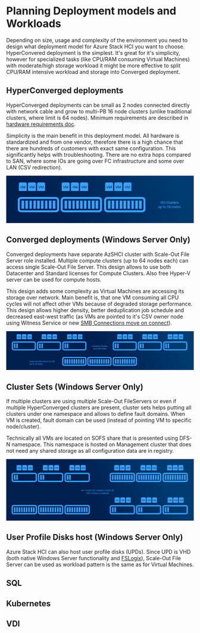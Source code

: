 # Planning Deployment models and Workloads

Depending on size, usage and complexity of the environment you need to design what deployment model for Azure Stack HCI you want to choose. HyperConvered deployment is the simplest. It's great for it's simplicity, however for specialized tasks (like CPU/RAM consuming Virtual Machines) with moderate/high storage workload it might be more effective to split CPU/RAM intensive workload and storage into Converged deployment.

## HyperConverged deployments

HyperConverged deployments can be small as 2 nodes connected directly with network cable and grow to multi-PB 16 node clusters (unlike traditional clusters, where limit is 64 nodes). Minimum requirements are described in [hardware requirements doc](https://docs.microsoft.com/en-us/windows-server/storage/storage-spaces/storage-spaces-direct-hardware-requirements).

Simplicity is the main benefit in this deployment model. All hardware is standardized and from one vendor, therefore there is a high chance that there are hundreds of customers with exact same configuration. This significantly helps with troubleshooting. There are no extra hops compared to SAN, where some IOs are going over FC infrastructure and some over LAN (CSV redirection).

![](03-Deployment-Models-and-Workloads/media/HyperConvergedModel01.png)

## Converged deployments (Windows Server Only)

Converged deployments have separate AzSHCI cluster with Scale-Out File Server role installed. Multiple compute clusters (up to 64 nodes each) can access single Scale-Out File Server. This design allows to use both Datacenter and Standard licenses for Compute Clusters. Also free Hyper-V server can be used for compute hosts.

This design adds some complexity as Virtual Machines are accessing its storage over network. Main benefit is, that one VM consuming all CPU cycles will not affect other VMs because of degraded storage performance. This design allows higher density, better deduplication job schedule and decreased east-west traffic (as VMs are pointed to it's CSV owner node using Witness Service or new [SMB Connections move on connect](https://techcommunity.microsoft.com/t5/failover-clustering/scale-out-file-server-improvements-in-windows-server-2019/ba-p/372156)).

![](03-Deployment-Models-and-Workloads/media/ConvergedModel01.png)

## Cluster Sets (Windows Server Only)

If multiple clusters are using multiple Scale-Out FileServers or even if multiple HyperConverged clusters are present, cluster sets helps putting all clusters under one namespace and allows to define fault domains. When VM is created, fault domain can be used (instead of pointing VM to specific node/cluster).

Technically all VMs are located on SOFS share that is presented using DFS-N namespace. This namespace is hosted on Management cluster that does not need any shared storage as all configuration data are in registry.

![](03-Deployment-Models-and-Workloads/media/ClusterSets01.png)

## User Profile Disks host (Windows Server Only)

Azure Stack HCI can also host user profile disks (UPDs). Since UPD is VHD (both native Windows Server functionality and [FSLogix](https://github.com/microsoft/MSLab/tree/master/Scenarios/FSLogix)), Scale-Out File Server can be used as workload pattern is the same as for Virtual Machines.

## SQL

<TBD>

## Kubernetes

<TBD>

## VDI

<TBD>